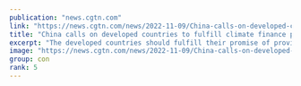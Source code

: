 ```yaml
---
publication: "news.cgtn.com"
link: "https://news.cgtn.com/news/2022-11-09/China-calls-on-developed-countries-to-fulfill-climate-finance-promise-1eOsEokQ5u8/index.html"
title: "China calls on developed countries to fulfill climate finance promise"
excerpt: "The developed countries should fulfill their promise of providing $100 billion in climate finance as soon as possible and draw a road map for doubling the adaptation fund, China's Special Envoy for Cl"
image: "https://news.cgtn.com/news/2022-11-09/China-calls-on-developed-countries-to-fulfill-climate-finance-promise-1eOsEokQ5u8/img/1ff9d15bc0044811a9bf6dab05220e6a/1ff9d15bc0044811a9bf6dab05220e6a-750.png"
group: con
rank: 5
---
```


